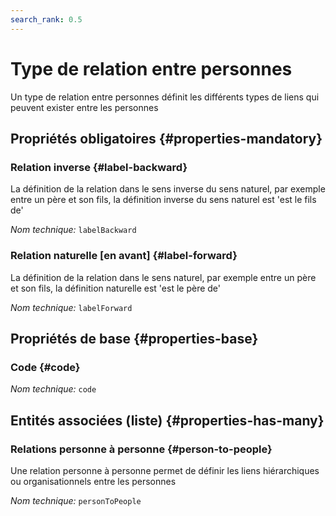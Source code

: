```yaml
---
search_rank: 0.5
---    
```

# Type de relation entre personnes
<!--- THIS FILE IS GENERATED PLEASE DO NOT EDIT IT DIRECTLY --->

Un type de relation entre personnes définit les différents types de liens qui peuvent exister entre les personnes

<OH code="personToPersonType"/>




## Propriétés obligatoires {#properties-mandatory}
    
### Relation inverse {#label-backward}

La définition de la relation dans le sens inverse du sens naturel, par exemple entre un père et son fils, la définition inverse du sens naturel est 'est le fils de'

*Nom technique:* ```labelBackward```
<PH code="personToPersonType:labelBackward"/>

### Relation naturelle [en avant] {#label-forward}

La définition de la relation dans le sens naturel, par exemple entre un père et son fils, la définition naturelle est 'est le père de'

*Nom technique:* ```labelForward```
<PH code="personToPersonType:labelForward"/>

    


## Propriétés de base {#properties-base}
    
### Code {#code}



*Nom technique:* ```code```
<PH code="personToPersonType:code"/>

    



## Entités associées (liste) {#properties-has-many}

### Relations personne à personne {#person-to-people}

Une relation personne à personne permet de définir les liens hiérarchiques ou organisationnels entre les personnes

*Nom technique:* ```personToPeople```
<PH code="personToPersonType:personToPeople"/>




